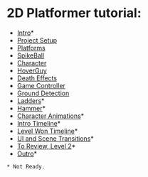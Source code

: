 # 2D Platformer tutorial:

 - [Intro](Intro.md)*
 - [Project Setup](C1.md) 
 - [Platforms](C2.md)
 - [SpikeBall](C3.md)
 - [Character](C4.md)
 - [HoverGuy](C5.md)
 - [Death Effects](C6.md)
 - [Game Controller](C7.md)
 - [Ground Detection](C8.md)
 - [Ladders](C9.md)*
 - [Hammer](C10.md)*
 - [Character Animations](C11.md)*
 - [Intro Timeline](C12.md)*
 - [Level Won Timeline](C13.md)*
 - [UI and Scene Transitions](C14.md)*
 - [To Review, Level 2](C15.md)*
 - [Outro](Outro.md)*

```
* Not Ready.
```